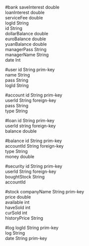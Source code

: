 #bank
saveInterest double<br>
loanInterest double<br>
serviceFee double<br>
logId String<br>
id String<br>
dollarBalance double<br>
euroBalance double<br>
yuanBalance double<br>
managerPass String<br>
managerName String<br>
date Int<br>

#user
id String prim-key<br>
name String<br>
pass String<br>
logId String<br>

#account
id String prim-key<br>
userId String foreign-key<br>
pass String<br>
type String<br>

#loan
id String prim-key<br>
userId string foreign-key<br>
balance double<br>

#balance
id String prim-key<br>
accountId String foreign-key<br>
type String<br>
money double<br>

#security
id String prim-key<br>
userId String foreign-key<br>
boughtStock String<br>
accountId<br>

#stock
companyName String prim-key<br>
price double<br>
available int<br>
haveSold int<br>
curSold int<br>
historyPrice String<br>

#log
logId String prim-key<br>
log String<br>
date String prim-key<br>
